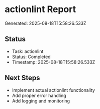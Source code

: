 # actionlint Report

Generated: 2025-08-18T15:58:26.533Z

## Status
- Task: actionlint
- Status: Completed
- Timestamp: 2025-08-18T15:58:26.533Z

## Next Steps
- Implement actual actionlint functionality
- Add proper error handling
- Add logging and monitoring
